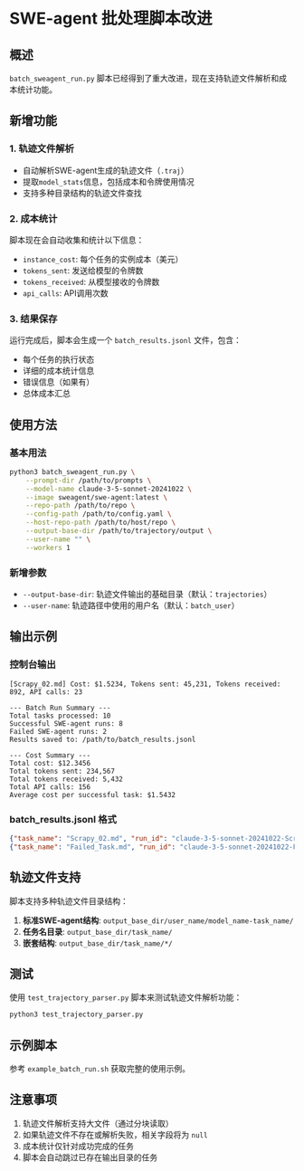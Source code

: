 # SWE-agent 批处理脚本改进

## 概述

`batch_sweagent_run.py` 脚本已经得到了重大改进，现在支持轨迹文件解析和成本统计功能。

## 新增功能

### 1. 轨迹文件解析
- 自动解析SWE-agent生成的轨迹文件（`.traj`）
- 提取`model_stats`信息，包括成本和令牌使用情况
- 支持多种目录结构的轨迹文件查找

### 2. 成本统计
脚本现在会自动收集和统计以下信息：
- `instance_cost`: 每个任务的实例成本（美元）
- `tokens_sent`: 发送给模型的令牌数
- `tokens_received`: 从模型接收的令牌数
- `api_calls`: API调用次数

### 3. 结果保存
运行完成后，脚本会生成一个 `batch_results.jsonl` 文件，包含：
- 每个任务的执行状态
- 详细的成本统计信息
- 错误信息（如果有）
- 总体成本汇总

## 使用方法

### 基本用法
```bash
python3 batch_sweagent_run.py \
    --prompt-dir /path/to/prompts \
    --model-name claude-3-5-sonnet-20241022 \
    --image sweagent/swe-agent:latest \
    --repo-path /path/to/repo \
    --config-path /path/to/config.yaml \
    --host-repo-path /path/to/host/repo \
    --output-base-dir /path/to/trajectory/output \
    --user-name "" \
    --workers 1
```

### 新增参数
- `--output-base-dir`: 轨迹文件输出的基础目录（默认：`trajectories`）
- `--user-name`: 轨迹路径中使用的用户名（默认：`batch_user`）

## 输出示例

### 控制台输出
```
[Scrapy_02.md] Cost: $1.5234, Tokens sent: 45,231, Tokens received: 892, API calls: 23

--- Batch Run Summary ---
Total tasks processed: 10
Successful SWE-agent runs: 8
Failed SWE-agent runs: 2
Results saved to: /path/to/batch_results.jsonl

--- Cost Summary ---
Total cost: $12.3456
Total tokens sent: 234,567
Total tokens received: 5,432
Total API calls: 156
Average cost per successful task: $1.5432
```

### batch_results.jsonl 格式
```json
{"task_name": "Scrapy_02.md", "run_id": "claude-3-5-sonnet-20241022-Scrapy_02", "success": true, "instance_cost": 1.5234, "tokens_sent": 45231, "tokens_received": 892, "api_calls": 23, "error": null}
{"task_name": "Failed_Task.md", "run_id": "claude-3-5-sonnet-20241022-Failed_Task", "success": false, "instance_cost": null, "tokens_sent": null, "tokens_received": null, "api_calls": null, "error": "Task execution failed"}
```

## 轨迹文件支持

脚本支持多种轨迹文件目录结构：

1. **标准SWE-agent结构**: `output_base_dir/user_name/model_name-task_name/`
2. **任务名目录**: `output_base_dir/task_name/`
3. **嵌套结构**: `output_base_dir/task_name/*/`

## 测试

使用 `test_trajectory_parser.py` 脚本来测试轨迹文件解析功能：

```bash
python3 test_trajectory_parser.py
```

## 示例脚本

参考 `example_batch_run.sh` 获取完整的使用示例。

## 注意事项

1. 轨迹文件解析支持大文件（通过分块读取）
2. 如果轨迹文件不存在或解析失败，相关字段将为 `null`
3. 成本统计仅针对成功完成的任务
4. 脚本会自动跳过已存在输出目录的任务 